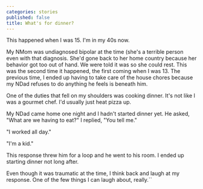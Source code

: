 ```yaml
---
categories: stories
published: false
title: What's for dinner?
---
```


This happened when I was 15. I'm in my 40s now.

My NMom was undiagnosed bipolar at the time (she's a terrible person even with that diagnosis. She'd gone back to her home country because her behavior got too out of hand. We were told it was so she could rest. This was the second time it happened, the first coming when I was 13. The previous time, I ended up having to take care of the house chores because my NDad refuses to do anything he feels is beneath him.

One of the duties that fell on my shoulders was cooking dinner. It's not like I was a gourmet chef. I'd usually just heat pizza up.

My NDad came home one night and I hadn't started dinner yet. He asked, "What are we having to eat?" I replied, "You tell me."

"I worked all day."

"I'm a kid."

This response threw him for a loop and he went to his room. I ended up starting dinner not long after.

Even though it was traumatic at the time, I think back and laugh at my response. One of the few things I can laugh about, really.``
